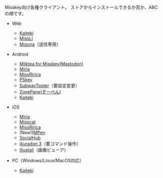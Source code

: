 Misskey向け各種クライアント。
ストアからインストールできるか否か、ABCの順です。

* Web
    * [Kaiteki](https://web.kaiteki.app/)
    * [MissLI](https://uboar.github.io/missli/)
    * [Mizuna](https://blossomsarchive.com/blog/post-2286/)（送信専用）

* Android
    * [Milktea for Misskey(Mastodon)](https://play.google.com/store/apps/details?id=jp.panta.misskeyandroidclient)
    * [Miria](https://play.google.com/store/apps/details?id=info.shiosyakeyakini.miria)
    * [MissRirica](https://play.google.com/store/apps/details?id=space.riinswork.missririca)
    * [PSkey](https://play.google.com/store/apps/details?id=dev.fuwa.pskey)
    * [SubwayTooter](https://play.google.com/store/apps/details?id=jp.juggler.subwaytooter)（要設定変更）
    * [ZonePane(ぞーぺん)](https://play.google.com/store/apps/details?id=com.zonepane)
    * [Kaiteki](https://kaiteki.app/)

* iOS
    * [Miria](https://apps.apple.com/jp/app/id6449201469)
    * [Misscat](https://apps.apple.com/app/id1505059993)
    * [MissRirica](https://apps.apple.com/app/id1659214999)
    * (New!)[MPen](https://apps.apple.com/jp/app/id6475402927)
    * [SocialHub](https://apps.apple.com/us/app/id1474451582)
    * [ikuradon 3](https://github.com/potproject/ikuradon)（要コマンド操作）
    * [Illustail](https://apps.apple.com/jp/app/illustail/id375749531)（画像ビューア）

* PC（Windows/Linux/MacOS対応）
    * [Kaiteki](https://kaiteki.app/)
